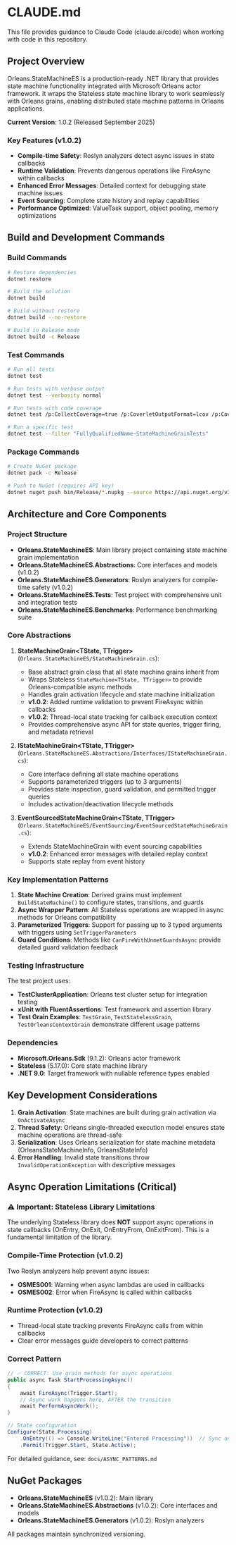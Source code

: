 # CLAUDE.md

This file provides guidance to Claude Code (claude.ai/code) when working with code in this repository.

## Project Overview

Orleans.StateMachineES is a production-ready .NET library that provides state machine functionality integrated with Microsoft Orleans actor framework. It wraps the Stateless state machine library to work seamlessly with Orleans grains, enabling distributed state machine patterns in Orleans applications.

**Current Version**: 1.0.2 (Released September 2025)

### Key Features (v1.0.2)
- **Compile-time Safety**: Roslyn analyzers detect async issues in state callbacks
- **Runtime Validation**: Prevents dangerous operations like FireAsync within callbacks
- **Enhanced Error Messages**: Detailed context for debugging state machine issues
- **Event Sourcing**: Complete state history and replay capabilities
- **Performance Optimized**: ValueTask support, object pooling, memory optimizations

## Build and Development Commands

### Build Commands
```bash
# Restore dependencies
dotnet restore

# Build the solution
dotnet build

# Build without restore
dotnet build --no-restore

# Build in Release mode
dotnet build -c Release
```

### Test Commands
```bash
# Run all tests
dotnet test

# Run tests with verbose output
dotnet test --verbosity normal

# Run tests with code coverage
dotnet test /p:CollectCoverage=true /p:CoverletOutputFormat=lcov /p:CoverletOutput=ManagedCode.Orleans.StateMachine.Tests/lcov.info

# Run a specific test
dotnet test --filter "FullyQualifiedName~StateMachineGrainTests"
```

### Package Commands
```bash
# Create NuGet package
dotnet pack -c Release

# Push to NuGet (requires API key)
dotnet nuget push bin/Release/*.nupkg --source https://api.nuget.org/v3/index.json
```

## Architecture and Core Components

### Project Structure
- **Orleans.StateMachineES**: Main library project containing state machine grain implementation
- **Orleans.StateMachineES.Abstractions**: Core interfaces and models (v1.0.2)
- **Orleans.StateMachineES.Generators**: Roslyn analyzers for compile-time safety (v1.0.2)
- **Orleans.StateMachineES.Tests**: Test project with comprehensive unit and integration tests
- **Orleans.StateMachineES.Benchmarks**: Performance benchmarking suite

### Core Abstractions

1. **StateMachineGrain<TState, TTrigger>** (`Orleans.StateMachineES/StateMachineGrain.cs`): 
   - Base abstract grain class that all state machine grains inherit from
   - Wraps Stateless `StateMachine<TState, TTrigger>` to provide Orleans-compatible async methods
   - Handles grain activation lifecycle and state machine initialization
   - **v1.0.2**: Added runtime validation to prevent FireAsync within callbacks
   - **v1.0.2**: Thread-local state tracking for callback execution context
   - Provides comprehensive async API for state queries, trigger firing, and metadata retrieval

2. **IStateMachineGrain<TState, TTrigger>** (`Orleans.StateMachineES.Abstractions/Interfaces/IStateMachineGrain.cs`):
   - Core interface defining all state machine operations
   - Supports parameterized triggers (up to 3 arguments)
   - Provides state inspection, guard validation, and permitted trigger queries
   - Includes activation/deactivation lifecycle methods

3. **EventSourcedStateMachineGrain<TState, TTrigger>** (`Orleans.StateMachineES/EventSourcing/EventSourcedStateMachineGrain.cs`):
   - Extends StateMachineGrain with event sourcing capabilities
   - **v1.0.2**: Enhanced error messages with detailed replay context
   - Supports state replay from event history

### Key Implementation Patterns

1. **State Machine Creation**: Derived grains must implement `BuildStateMachine()` to configure states, transitions, and guards
2. **Async Wrapper Pattern**: All Stateless operations are wrapped in async methods for Orleans compatibility
3. **Parameterized Triggers**: Support for passing up to 3 typed arguments with triggers using `SetTriggerParameters`
4. **Guard Conditions**: Methods like `CanFireWithUnmetGuardsAsync` provide detailed guard validation feedback

### Testing Infrastructure

The test project uses:
- **TestClusterApplication**: Orleans test cluster setup for integration testing
- **xUnit with FluentAssertions**: Test framework and assertion library
- **Test Grain Examples**: `TestGrain`, `TestStatelessGrain`, `TestOrleansContextGrain` demonstrate different usage patterns

### Dependencies
- **Microsoft.Orleans.Sdk** (9.1.2): Orleans actor framework
- **Stateless** (5.17.0): Core state machine library
- **.NET 9.0**: Target framework with nullable reference types enabled

## Key Development Considerations

1. **Grain Activation**: State machines are built during grain activation via `OnActivateAsync`
2. **Thread Safety**: Orleans single-threaded execution model ensures state machine operations are thread-safe
3. **Serialization**: Uses Orleans serialization for state machine metadata (OrleansStateMachineInfo, OrleansStateInfo)
4. **Error Handling**: Invalid state transitions throw `InvalidOperationException` with descriptive messages

## Async Operation Limitations (Critical)

### ⚠️ Important: Stateless Library Limitations
The underlying Stateless library does **NOT** support async operations in state callbacks (OnEntry, OnExit, OnEntryFrom, OnExitFrom). This is a fundamental limitation of the library.

### Compile-Time Protection (v1.0.2)
Two Roslyn analyzers help prevent async issues:
- **OSMES001**: Warning when async lambdas are used in callbacks
- **OSMES002**: Error when FireAsync is called within callbacks

### Runtime Protection (v1.0.2)
- Thread-local state tracking prevents FireAsync calls from within callbacks
- Clear error messages guide developers to correct patterns

### Correct Pattern
```csharp
// ✅ CORRECT: Use grain methods for async operations
public async Task StartProcessingAsync()
{
    await FireAsync(Trigger.Start);
    // Async work happens here, AFTER the transition
    await PerformAsyncWork();
}

// State configuration
Configure(State.Processing)
    .OnEntry(() => Console.WriteLine("Entered Processing"))  // Sync only
    .Permit(Trigger.Start, State.Active);
```

For detailed guidance, see: `docs/ASYNC_PATTERNS.md`

## NuGet Packages

- **Orleans.StateMachineES** (v1.0.2): Main library
- **Orleans.StateMachineES.Abstractions** (v1.0.2): Core interfaces and models
- **Orleans.StateMachineES.Generators** (v1.0.2): Roslyn analyzers

All packages maintain synchronized versioning.